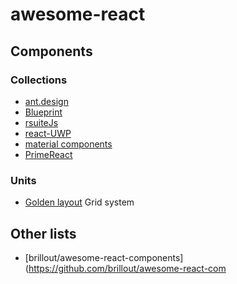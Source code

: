 # awesome-react

## Components
### Collections
- [ant.design](https://ant.design/components/page-header/)
- [Blueprint](https://blueprintjs.com/docs/#core/components/overflow-list)
- [rsuiteJs](https://rsuitejs.com/en/components/message)
- [react-UWP](https://www.react-uwp.com/components/autosuggestbox)
- [material components](https://github.com/material-components/material-components-web-react)
- [PrimeReact](https://www.primefaces.org/primereact/#/card)

### Units
- [Golden layout](http://golden-layout.com/examples/#7c599be2a33fb57a47dfb43a53df2437) Grid system


## Other lists
- [brillout/awesome-react-components](https://github.com/brillout/awesome-react-com
